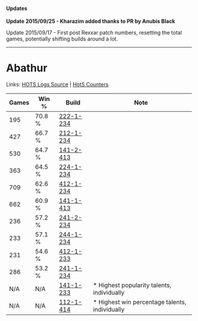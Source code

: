 #### Updates
**Update 2015/09/25 - Kharazim added thanks to PR by Anubis Black**

Update 2015/09/17 - First post Rexxar patch numbers, resetting the total games, potentially shifting builds around a lot.

***

# Abathur

Links: [HOTS Logs Source](https://www.hotslogs.com/Sitewide/HeroDetails?Hero=Abathur) | [HotS Counters](http://hotscounters.com/#/hero/Abathur)

Games  | Win %  | Build     | Note
-----  | -----  | -----     | ----
195    | 70.8 % | [222-1-234](http://www.heroesfire.com/hots/talent-calculator/abathur#kdio) | 
427    | 66.7 % | [212-1-234](http://www.heroesfire.com/hots/talent-calculator/abathur#kFII) | 
530    | 64.7 % | [141-2-413](http://www.heroesfire.com/hots/talent-calculator/abathur#hYEz) | 
363    | 64.5 % | [224-1-234](http://www.heroesfire.com/hots/talent-calculator/abathur#kibI) | 
709    | 62.6 % | [412-1-234](http://www.heroesfire.com/hots/talent-calculator/abathur#rtaI) | 
662    | 60.9 % | [141-1-413](http://www.heroesfire.com/hots/talent-calculator/abathur#hX_L) | 
236    | 57.2 % | [241-2-234](http://www.heroesfire.com/hots/talent-calculator/abathur#lMLA) | 
233    | 57.1 % | [244-1-234](http://www.heroesfire.com/hots/talent-calculator/abathur#lTQI) | 
231    | 54.6 % | [412-1-233](http://www.heroesfire.com/hots/talent-calculator/abathur#rtaH) | 
286    | 53.2 % | [241-1-234](http://www.heroesfire.com/hots/talent-calculator/abathur#lM5Y) | 
N/A    | N/A    | [141-1-233](http://www.heroesfire.com/hots/talent-calculator/abathur#hXyX) | * Highest popularity talents, individually
N/A    | N/A    | [112-1-414](http://www.heroesfire.com/hots/talent-calculator/abathur#gRC6) | * Highest win percentage talents, individually
